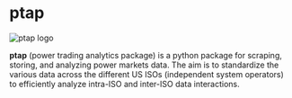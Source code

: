 # ptap
![ptap logo](https://github.com/joe-cipolla/ptap/tree/master/images/logo_200x200.png)

**ptap** (power trading analytics package) is a python package for scraping, storing, and analyzing power markets data.
The aim is to standardize the various data across the different US ISOs (independent system operators) to efficiently analyze intra-ISO and inter-ISO data interactions.
